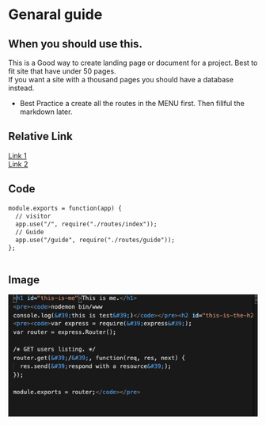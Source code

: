# Genaral guide
## When you should use this.
This is a Good way to create landing page or document for a project.
Best to fit site that have under 50 pages.  
If you want a site with a thousand pages you should have a database instead.
- Best Practice a create all the routes in the MENU first. Then fillful the markdown later.  

## Relative Link

[Link 1](/guide/link1)  
[Link 2](/guide/link2)

## Code

```
module.exports = function(app) {
  // visitor
  app.use("/", require("./routes/index"));
  // Guide
  app.use("/guide", require("./routes/guide"));
};


```

## Image

![Alt][1]

[1]: /files/test.png "Title"
